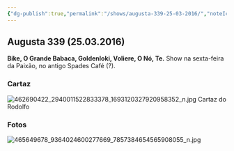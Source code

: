 ```yaml
---
{"dg-publish":true,"permalink":"/shows/augusta-339-25-03-2016/","noteIcon":"✦"}
---
```


## Augusta 339 (25.03.2016)

**Bike, O Grande Babaca, Goldenloki, Voliere, O Nó, Te.** 
Show na sexta-feira da Paixão, no antigo Spades Café (?).

### Cartaz
![462690422_2940011522833378_1693120327920958352_n.jpg](/img/user/img/462690422_2940011522833378_1693120327920958352_n.jpg)
Cartaz do Rodolfo
### Fotos
![465649678_9364024600277669_7857384654565908055_n.jpg](/img/user/img/465649678_9364024600277669_7857384654565908055_n.jpg)